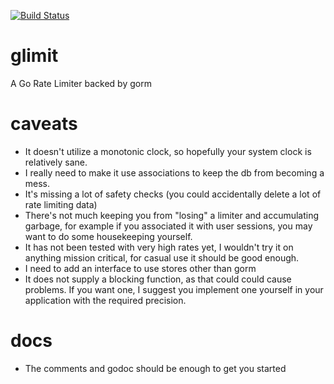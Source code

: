 [![Build Status](https://travis-ci.org/blasphemy/glimit.svg?branch=master)](https://travis-ci.org/blasphemy/glimit)
# glimit
A Go Rate Limiter backed by gorm

# caveats
* It doesn't utilize a monotonic clock, so hopefully your system clock is relatively sane.
* I really need to make it use associations to keep the db from becoming a mess.
* It's missing a lot of safety checks (you could accidentally delete a lot of rate limiting data)
* There's not much keeping you from "losing" a limiter and accumulating garbage, for example if you associated it with user sessions, you may want to do some housekeeping yourself.
* It has not been tested with very high rates yet, I wouldn't try it on anything mission critical, for casual use it should be good enough.
* I need to add an interface to use stores other than gorm
* It does not supply a blocking function, as that could could cause problems. If you want one, I suggest you implement one yourself in your application with the required precision.

# docs
* The comments and godoc should be enough to get you started
